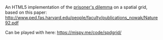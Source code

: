 An HTML5 implementation of the [prisoner's dilemma](http://en.wikipedia.org/wiki/Prisoner's_dilemma) on a spatial grid, based on this paper: http://www.ped.fas.harvard.edu/people/faculty/publications_nowak/Nature92.pdf

Can be played with here: https://mispy.me/code/spdgrid/
